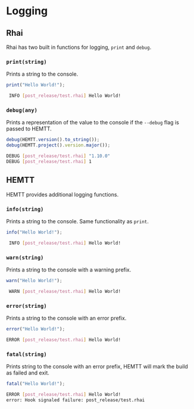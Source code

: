# Logging

## Rhai

Rhai has two built in functions for logging, `print` and `debug`.

### `print(string)`

Prints a string to the console.

```ts
print("Hello World!");
```

```sh
 INFO [post_release/test.rhai] Hello World!
```

### `debug(any)`

Prints a representation of the value to the console if the `--debug` flag is passed to HEMTT.

```ts
debug(HEMTT.version().to_string());
debug(HEMTT.project().version.major());
```

```sh
DEBUG [post_release/test.rhai] "1.10.0"
DEBUG [post_release/test.rhai] 1
```

## HEMTT

HEMTT provides additional logging functions.

### `info(string)`

Prints a string to the console. Same functionality as `print`.

```ts
info("Hello World!");
```

```sh
 INFO [post_release/test.rhai] Hello World!
```

### `warn(string)`

Prints a string to the console with a warning prefix.

```ts
warn("Hello World!");
```

```sh
 WARN [post_release/test.rhai] Hello World!
```

### `error(string)`

Prints a string to the console with an error prefix.

```ts
error("Hello World!");
```

```sh
ERROR [post_release/test.rhai] Hello World!
```

### `fatal(string)`

Prints string to the console with an error prefix, HEMTT will mark the build as failed and exit.

```ts
fatal("Hello World!");
```

```sh
ERROR [post_release/test.rhai] Hello World!
error: Hook signaled failure: post_release/test.rhai
```
